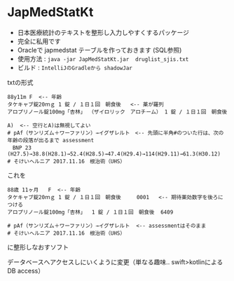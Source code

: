 # JapMedStatKt

* 日本医療統計のテキストを整形し入力しやすくするパッケージ
* 完全に私用です
* Oracleで japmedstat テーブルを作っておきます (SQL参照)
* 使用方法 :  ```java -jar JapMedStatKt.jar  druglist_sjis.txt ```
* ビルド : ```IntelliJのGradleから shadowJar```

txtの形式

```
88y11m F  <-- 年齢
タケキャブ錠20ｍｇ 1 錠 / １日１回　朝食後   <-- 薬が羅列
アロプリノール錠100mg「杏林」 （ザイロリック　アロチーム） 1 錠 / １日１回　朝食後

A)  <-- 空行とA)は無視してよい
# pAf（サンリズム＋ワーファリン）→イグザレルト　<-- 先頭に半角#のついた行は、次の年齢の段落が出るまで assessment
　BNP 23 (H27.5)→38.8(H28.1)→52.4(H28.5)→47.4(H29.4)→114(H29.11)→61.3(H30.12)
# そけいヘルニア 2017.11.16　根治術（UHS）
```
これを
```
88歳 11ヶ月   F  <-- 年齢
タケキャブ錠20ｍｇ 1 錠 / １日１回　朝食後     0001   <-- 期待薬効数字を後ろにつける
アロプリノール錠100mg「杏林」  1 錠 / １日１回　朝食後  6409

# pAf（サンリズム＋ワーファリン）→イグザレルト  <-- assessmentはそのまま
# そけいヘルニア 2017.11.16　根治術（UHS）
```

に整形しなおすソフト

データベースへアクセスしにいくように変更（単なる趣味.. swift>kotlinによるDB access）
